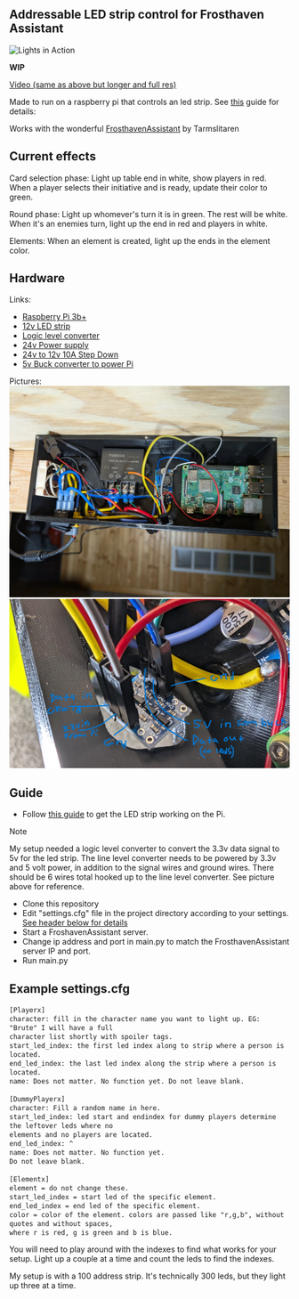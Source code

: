 ## Addressable LED strip control for Frosthaven Assistant

![Lights in Action](https://github.com/nicholas-st-parker/frosthaven_led_updater/blob/4ba176e09931a0256b2d651c34908fef847aafd1/media/table_working.gif)

**WIP**

[Video (same as above but longer and full res)](https://streamable.com/2la4t8)

Made to run on a raspberry pi that controls an led strip. See [this](https://learn.adafruit.com/neopixels-on-raspberry-pi/overview) guide for details: 

Works with the wonderful [FrosthavenAssistant](https://github.com/Tarmslitaren/FrosthavenAssistant) by Tarmslitaren 

## Current effects
Card selection phase: Light up table end in white, show players in red. When a player selects their initiative and is ready, update their color to green.

Round phase: Light up whomever's turn it is in green. The rest will be white. When it's an enemies turn, light up the end in red and players in white.

Elements: When an element is created, light up the ends in the element color.

## Hardware
Links:
- [Raspberry Pi 3b+](https://www.raspberrypi.com/products/raspberry-pi-3-model-b-plus/)
- [12v LED strip](https://www.amazon.com/BTF-LIGHTING-300LEDs-Addressable-Flexible-Non-waterproof/dp/B01CNL6K52?pd_rd_w=nRFHk&content-id=amzn1.sym.0c0e3277-1675-489c-a566-ea075b32087a&pf_rd_p=0c0e3277-1675-489c-a566-ea075b32087a&pf_rd_r=4ZGYHJ5A457XQB3MZMKR&pd_rd_wg=QBOrn&pd_rd_r=64e79d08-602f-4aee-b0ea-9b27f01763e5&pd_rd_i=B01CNL6K52&psc=1&ref_=pd_basp_d_rpt_ba_s_6_t)
- [Logic level converter](https://www.amazon.com/KeeYees-Channels-Converter-Bi-Directional-Shifter/dp/B07LG646VS?pd_rd_w=tlNdK&content-id=amzn1.sym.378a0f29-5acb-4c80-bc6e-087cd6806daf&pf_rd_p=378a0f29-5acb-4c80-bc6e-087cd6806daf&pf_rd_r=SAK4DYA6KJKSG28RVTH2&pd_rd_wg=5iHhp&pd_rd_r=ebded6a3-37b7-43ed-b50e-dff2204847aa&pd_rd_i=B07LG646VS&psc=1&ref_=pd_bap_d_grid_rp_0_1_ec_pr_sr_ppb_t)
- [24v Power supply](https://www.amazon.com/gp/product/B0B1CZYQF8/ref=ppx_yo_dt_b_search_asin_title?ie=UTF8&psc=1)
- [24v to 12v 10A Step Down](https://www.amazon.com/gp/product/B09X1ZG6K8/ref=ppx_yo_dt_b_search_asin_title?ie=UTF8&th=1)
- [5v Buck converter to power Pi](https://www.amazon.com/Adjustable-Converter-Step-Down-Regulator-Stabilizer/dp/B081N6WWJS/ref=sr_1_4?crid=BKM3NKJ34UQO&dib=eyJ2IjoiMSJ9.SOd-7SjAEiqFrIC5kk8Klvr4cwZvbwuGy7k38CwRIjGgfCH0cJyw-V4IOJw8V9os3CCWxN4zeJTYChccLOn96aQc6SKhZRSCbP1oMF3JOKFrOh093WhLg6MKsW1rYD7xrB4qgMOuyrN8M1lVwIQCYGItQaZgrdoZNOvoo3yObhFFJh212icWfTfD0_TnQhOTGESzXzbCXfUzsdtFDsYllyLqmYLfYntQ8bZpCmjbXpc36SXDHX1dCkobLKwGenh-0fuvAMPCqgDfN7zhB66rkmDn5B1Qbfm5hgvLpPa5fDs.DhpHcOSnusQ8FPHs1KDRHpcmYGaA4GEpHywDWQG36eE&dib_tag=se&keywords=5v+buck&qid=1721307067&sprefix=5v+buc%2Caps%2C126&sr=8-4)

Pictures:
![Electronics Box Setup](https://github.com/nicholas-st-parker/frosthaven_led_updater/blob/4ba176e09931a0256b2d651c34908fef847aafd1/media/electronics_setup.jpg)
![Logic Level Converter Setup](https://github.com/nicholas-st-parker/frosthaven_led_updater/blob/4ba176e09931a0256b2d651c34908fef847aafd1/media/line_level_setup.jpg)

## Guide
- Follow [this guide](https://learn.adafruit.com/neopixels-on-raspberry-pi/overview) to get the LED strip working on the Pi.
> [!NOTE]
> My setup needed a logic level converter to convert the 3.3v data signal to 5v for the led 
> strip. The line level converter needs to be powered by 3.3v and 5 volt power, in addition to 
> the signal wires and ground wires. There should be 6 wires total hooked up to the line level 
> converter. See picture above for reference.
- Clone this repository
- Edit "settings.cfg" file in the project directory according to your settings. [See header below for details](https://github.com/nicholas-st-parker/frosthaven_led_updater/tree/master?tab=readme-ov-file#example-settingscfg)
- Start a FroshavenAssistant server.
- Change ip address and port in main.py to match the FrosthavenAssistant server IP and port.
- Run main.py

## Example settings.cfg
```
[Playerx]
character: fill in the character name you want to light up. EG: "Brute" I will have a full 
character list shortly with spoiler tags.
start_led_index: the first led index along to strip where a person is located.
end_led_index: the last led index along the strip where a person is located.
name: Does not matter. No function yet. Do not leave blank.

[DummyPlayerx]
character: Fill a random name in here.
start_led_index: led start and endindex for dummy players determine the leftover leds where no 
elements and no players are located.
end_led_index: ^
name: Does not matter. No function yet.
Do not leave blank.

[Elementx]
element = do not change these.
start_led_index = start led of the specific element.
end_led_index = end led of the specific element.
color = color of the element. colors are passed like "r,g,b", without quotes and without spaces, 
where r is red, g is green and b is blue.
```

You will need to play around with the indexes to find what works for your setup. Light up a 
couple at a time and count the leds to find the indexes.

My setup is with a 100 address strip. It's technically 300 leds, but they light up three at a time.
